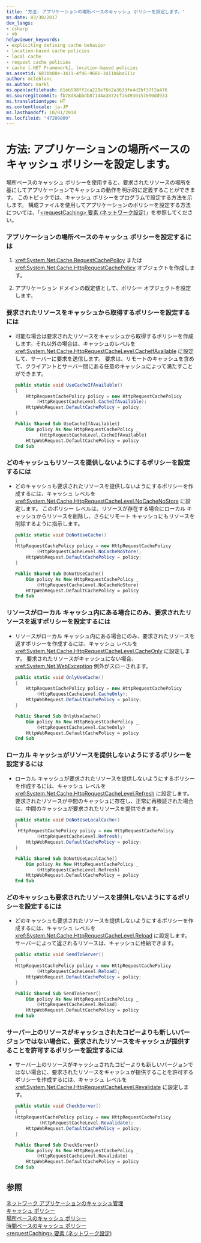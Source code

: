 ```yaml
---
title: '方法: アプリケーションの場所ベースのキャッシュ ポリシーを設定します。'
ms.date: 03/30/2017
dev_langs:
- csharp
- vb
helpviewer_keywords:
- expliciting defining cache behavior
- location-based cache policies
- local cache
- request cache policies
- cache [.NET Framework], location-based policies
ms.assetid: 683bb88e-3411-4f46-9686-3411b6ba511c
author: mcleblanc
ms.author: markl
ms.openlocfilehash: 61eb598ff2ca228e76b2a3633fe4d2bf37f2a476
ms.sourcegitcommit: fb78d8abbdb87144a3872cf154930157090dd933
ms.translationtype: HT
ms.contentlocale: ja-JP
ms.lasthandoff: 10/01/2018
ms.locfileid: "47209809"
---
```

# <a name="how-to-set-a-location-based-cache-policy-for-an-application"></a>方法: アプリケーションの場所ベースのキャッシュ ポリシーを設定します。
場所ベースのキャッシュ ポリシーを使用すると、要求されたリソースの場所を基にしてアプリケーションでキャッシュの動作を明示的に定義することができます。 このトピックでは、キャッシュ ポリシーをプログラムで設定する方法を示します。 構成ファイルを使用してアプリケーションのポリシーを設定する方法については、「[\<requestCaching> 要素 (ネットワーク設定)](../../../docs/framework/configure-apps/file-schema/network/requestcaching-element-network-settings.md)」を参照してください。  
  
### <a name="to-set-a-location-based-cache-policy-for-an-application"></a>アプリケーションの場所ベースのキャッシュ ポリシーを設定するには  
  
1.  <xref:System.Net.Cache.RequestCachePolicy> または <xref:System.Net.Cache.HttpRequestCachePolicy> オブジェクトを作成します。  
  
2.  アプリケーション ドメインの既定値として、ポリシー オブジェクトを設定します。  
  
### <a name="to-set-a-policy-that-takes-requested-resources-from-a-cache"></a>要求されたリソースをキャッシュから取得するポリシーを設定するには  
  
-   可能な場合は要求されたリソースをキャッシュから取得するポリシーを作成します。それ以外の場合は、キャッシュのレベルを <xref:System.Net.Cache.HttpRequestCacheLevel.CacheIfAvailable> に設定して、サーバーに要求を送信します。 要求は、リモートのキャッシュを含めて、クライアントとサーバー間にある任意のキャッシュによって満たすことができます。  
  
    ```csharp  
    public static void UseCacheIfAvailable()  
    {  
        HttpRequestCachePolicy policy = new HttpRequestCachePolicy  
            (HttpRequestCacheLevel.CacheIfAvailable);  
        HttpWebRequest.DefaultCachePolicy = policy;  
    }  
    ```  
  
    ```vb  
    Public Shared Sub UseCacheIfAvailable()  
        Dim policy As New HttpRequestCachePolicy _  
             (HttpRequestCacheLevel.CacheIfAvailable)  
        HttpWebRequest.DefaultCachePolicy = policy  
    End Sub  
    ```  
  
### <a name="to-set-a-policy-that-prevents-any-cache-from-supplying-resources"></a>どのキャッシュもリソースを提供しないようにするポリシーを設定するには  
  
-   どのキャッシュも要求されたリソースを提供しないようにするポリシーを作成するには、キャッシュ レベルを <xref:System.Net.Cache.HttpRequestCacheLevel.NoCacheNoStore> に設定します。 このポリシー レベルは、リソースが存在する場合にローカル キャッシュからリソースを削除し、さらにリモート キャッシュにもリソースを削除するように指示します。  
  
    ```csharp  
    public static void DoNotUseCache()  
    {  
    HttpRequestCachePolicy policy = new HttpRequestCachePolicy   
            (HttpRequestCacheLevel.NoCacheNoStore);  
        HttpWebRequest.DefaultCachePolicy = policy;  
    }  
    ```  
  
    ```vb  
    Public Shared Sub DoNotUseCache()  
        Dim policy As New HttpRequestCachePolicy _  
            (HttpRequestCacheLevel.NoCacheNoStore)  
        HttpWebRequest.DefaultCachePolicy = policy  
    End Sub  
    ```  
  
### <a name="to-set-a-policy-that-returns-requested-resources-only-if-they-are-in-the-local-cache"></a>リソースがローカル キャッシュ内にある場合にのみ、要求されたリソースを返すポリシーを設定するには  
  
-   リソースがローカル キャッシュ内にある場合にのみ、要求されたリソースを返すポリシーを作成するには、キャッシュ レベルを <xref:System.Net.Cache.HttpRequestCacheLevel.CacheOnly> に設定します。 要求されたリソースがキャッシュにない場合、<xref:System.Net.WebException> 例外がスローされます。  
  
    ```csharp  
    public static void OnlyUseCache()  
    {  
        HttpRequestCachePolicy policy = new HttpRequestCachePolicy   
            (HttpRequestCacheLevel.CacheOnly);  
        HttpWebRequest.DefaultCachePolicy = policy;  
    }  
    ```  
  
    ```vb  
    Public Shared Sub OnlyUseCache()  
        Dim policy As New HttpRequestCachePolicy _  
            (HttpRequestCacheLevel.CacheOnly)  
        HttpWebRequest.DefaultCachePolicy = policy  
    End Sub  
    ```  
  
### <a name="to-set-a-policy-that-prevents-the-local-cache-from-supplying-resources"></a>ローカル キャッシュがリソースを提供しないようにするポリシーを設定するには  
  
-   ローカル キャッシュが要求されたリソースを提供しないようにするポリシーを作成するには、キャッシュ レベルを <xref:System.Net.Cache.HttpRequestCacheLevel.Refresh> に設定します。 要求されたリソースが中間のキャッシュに存在し、正常に再検証された場合は、中間のキャッシュが要求されたリソースを提供できます。  
  
    ```csharp  
    public static void DoNotUseLocalCache()  
    {  
     HttpRequestCachePolicy policy = new HttpRequestCachePolicy   
            (HttpRequestCacheLevel.Refresh);  
        HttpWebRequest.DefaultCachePolicy = policy;  
    }  
    ```  
  
    ```vb  
    Public Shared Sub DoNotUseLocalCache()  
        Dim policy As New HttpRequestCachePolicy _  
            (HttpRequestCacheLevel.Refresh)  
        HttpWebRequest.DefaultCachePolicy = policy  
    End Sub  
    ```  
  
### <a name="to-set-a-policy-that-prevents-any-cache-from-supplying-requested-resources"></a>どのキャッシュも要求されたリソースを提供しないようにするポリシーを設定するには  
  
-   どのキャッシュも要求されたリソースを提供しないようにするポリシーを作成するには、キャッシュ レベルを <xref:System.Net.Cache.HttpRequestCacheLevel.Reload> に設定します。 サーバーによって返されるリソースは、キャッシュに格納できます。  
  
    ```csharp  
    public static void SendToServer()  
    {  
    HttpRequestCachePolicy policy = new HttpRequestCachePolicy   
            (HttpRequestCacheLevel.Reload);  
        HttpWebRequest.DefaultCachePolicy = policy;  
    }  
    ```  
  
    ```vb  
    Public Shared Sub SendToServer()  
        Dim policy As New HttpRequestCachePolicy _  
            (HttpRequestCacheLevel.Reload)  
        HttpWebRequest.DefaultCachePolicy = policy  
    End Sub  
    ```  
  
### <a name="to-set-a-policy-that-allows-any-cache-to-supply-requested-resources-if-the-resource-on-the-server-is-not-newer-than-the-cached-copy"></a>サーバー上のリソースがキャッシュされたコピーよりも新しいバージョンではない場合に、要求されたリソースをキャッシュが提供することを許可するポリシーを設定するには  
  
-   サーバー上のリソースがキャッシュされたコピーよりも新しいバージョンではない場合に、要求されたリソースをキャッシュが提供することを許可するポリシーを作成するには、キャッシュ レベルを <xref:System.Net.Cache.HttpRequestCacheLevel.Revalidate> に設定します。  
  
    ```csharp  
    public static void CheckServer()  
    {  
    HttpRequestCachePolicy policy = new HttpRequestCachePolicy  
             (HttpRequestCacheLevel.Revalidate);  
        HttpWebRequest.DefaultCachePolicy = policy;  
    }  
    ```  
  
    ```vb  
    Public Shared Sub CheckServer()  
        Dim policy As New HttpRequestCachePolicy _  
            (HttpRequestCacheLevel.Revalidate)  
        HttpWebRequest.DefaultCachePolicy = policy  
    End Sub  
    ```  
  
## <a name="see-also"></a>参照  
 [ネットワーク アプリケーションのキャッシュ管理](../../../docs/framework/network-programming/cache-management-for-network-applications.md)  
 [キャッシュ ポリシー](../../../docs/framework/network-programming/cache-policy.md)  
 [場所ベースのキャッシュ ポリシー](../../../docs/framework/network-programming/location-based-cache-policies.md)  
 [時間ベースのキャッシュ ポリシー](../../../docs/framework/network-programming/time-based-cache-policies.md)  
 [\<requestCaching> 要素 (ネットワーク設定)](../../../docs/framework/configure-apps/file-schema/network/requestcaching-element-network-settings.md)
